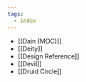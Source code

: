 ```yaml
---
tags:
  - index
---
```

- [[Dain (MOC)]]
- [[Deity]]
- [[Design Reference]]
- [[Devil]]
- [[Druid Circle]]